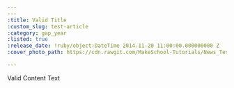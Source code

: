 ```yaml
---
---
:title: Valid Title
:custom_slug: test-article
:category: gap_year
:listed: true
:release_date: !ruby/object:DateTime 2014-11-20 11:00:00.000000000 Z
:cover_photo_path: https://cdn.rawgit.com/MakeSchool-Tutorials/News_Tests/be5cfbbcfbfced58a366b549a31d77b98ff60f32/0be2630c-64c8-4bd0-b20b-8a214abdba05/cover_photo.jpeg

---
```

Valid Content Text